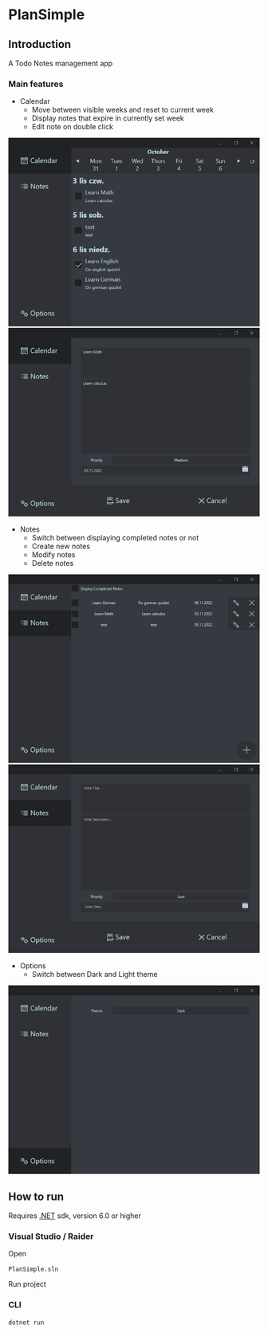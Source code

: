 # PlanSimple

## Introduction

A Todo Notes management app 

### Main features

* Calendar
  * Move between visible weeks and reset to current week
  * Display notes that expire in currently set week
  * Edit note on double click

![](/img/calendar.png)
![](/img/note-edit.png)

* Notes
  * Switch between displaying completed notes or not
  * Create new notes
  * Modify notes
  * Delete notes

![](/img/note-display.png)
![](/img/note-create.png)

* Options
  * Switch between Dark and Light theme

![](/img/options.png)

## How to run

Requires [.NET](https://dotnet.microsoft.com/en-us/download) sdk,
version 6.0 or higher

### Visual Studio / Raider

Open
        
    PlanSimple.sln

Run project

### CLI

    dotnet run
